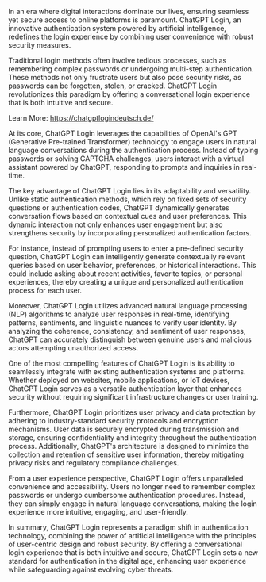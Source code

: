 In an era where digital interactions dominate our lives, ensuring seamless yet secure access to online platforms is paramount. ChatGPT Login, an innovative authentication system powered by artificial intelligence, redefines the login experience by combining user convenience with robust security measures.

Traditional login methods often involve tedious processes, such as remembering complex passwords or undergoing multi-step authentication. These methods not only frustrate users but also pose security risks, as passwords can be forgotten, stolen, or cracked. ChatGPT Login revolutionizes this paradigm by offering a conversational login experience that is both intuitive and secure.

Learn More: https://chatgptlogindeutsch.de/

At its core, ChatGPT Login leverages the capabilities of OpenAI's GPT (Generative Pre-trained Transformer) technology to engage users in natural language conversations during the authentication process. Instead of typing passwords or solving CAPTCHA challenges, users interact with a virtual assistant powered by ChatGPT, responding to prompts and inquiries in real-time.

The key advantage of ChatGPT Login lies in its adaptability and versatility. Unlike static authentication methods, which rely on fixed sets of security questions or authentication codes, ChatGPT dynamically generates conversation flows based on contextual cues and user preferences. This dynamic interaction not only enhances user engagement but also strengthens security by incorporating personalized authentication factors.

For instance, instead of prompting users to enter a pre-defined security question, ChatGPT Login can intelligently generate contextually relevant queries based on user behavior, preferences, or historical interactions. This could include asking about recent activities, favorite topics, or personal experiences, thereby creating a unique and personalized authentication process for each user.

Moreover, ChatGPT Login utilizes advanced natural language processing (NLP) algorithms to analyze user responses in real-time, identifying patterns, sentiments, and linguistic nuances to verify user identity. By analyzing the coherence, consistency, and sentiment of user responses, ChatGPT can accurately distinguish between genuine users and malicious actors attempting unauthorized access.

One of the most compelling features of ChatGPT Login is its ability to seamlessly integrate with existing authentication systems and platforms. Whether deployed on websites, mobile applications, or IoT devices, ChatGPT Login serves as a versatile authentication layer that enhances security without requiring significant infrastructure changes or user training.

Furthermore, ChatGPT Login prioritizes user privacy and data protection by adhering to industry-standard security protocols and encryption mechanisms. User data is securely encrypted during transmission and storage, ensuring confidentiality and integrity throughout the authentication process. Additionally, ChatGPT's architecture is designed to minimize the collection and retention of sensitive user information, thereby mitigating privacy risks and regulatory compliance challenges.

From a user experience perspective, ChatGPT Login offers unparalleled convenience and accessibility. Users no longer need to remember complex passwords or undergo cumbersome authentication procedures. Instead, they can simply engage in natural language conversations, making the login experience more intuitive, engaging, and user-friendly.

In summary, ChatGPT Login represents a paradigm shift in authentication technology, combining the power of artificial intelligence with the principles of user-centric design and robust security. By offering a conversational login experience that is both intuitive and secure, ChatGPT Login sets a new standard for authentication in the digital age, enhancing user experience while safeguarding against evolving cyber threats.



